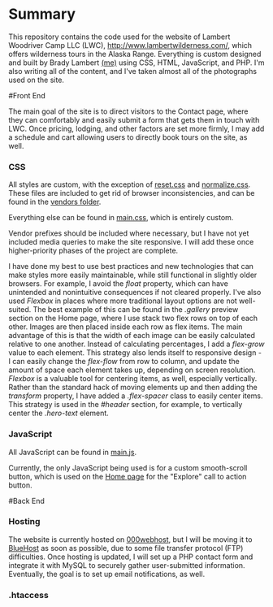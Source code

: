 # Summary

This repository contains the code used for the website of Lambert Woodriver Camp LLC (LWC), http://www.lambertwilderness.com/, which offers wilderness tours in the Alaska Range. Everything is custom designed and built by Brady Lambert [(me)](https://github.com/lambertbrady) using CSS, HTML, JavaScript, and PHP. I'm also writing all of the content, and I've taken almost all of the photographs used on the site.

#Front End

The main goal of the site is to direct visitors to the Contact page, where they can comfortably and easily submit a form that gets them in touch with LWC. Once pricing, lodging, and other factors are set more firmly, I may add a schedule and cart allowing users to directly book tours on the site, as well.

### CSS

All styles are custom, with the exception of [reset.css](http://meyerweb.com/eric/tools/css/reset/) and [normalize.css](github.com/necolas/normalize.css). These files are included to get rid of browser inconsistencies, and can be found in the [vendors folder](../master/vendors/).

Everything else can be found in [main.css](../master/main.css), which is entirely custom.

Vendor prefixes should be included where necessary, but I have not yet included media queries to make the site responsive. I will add these once higher-priority phases of the project are complete.

I have done my best to use best practices and new technologies that can make styles more easily maintainable, while still functional in slightly older browsers. For example, I avoid the *float* property, which can have unintended and nonintuitive consequences if not cleared properly. I've also used *Flexbox* in places where more traditional layout options are not well-suited. The best example of this can be found in the *.gallery* preview section on the Home page, where I use stack two flex rows on top of each other. Images are then placed inside each row as flex items. The main advantage of this is that the width of each image can be easily calculated relative to one another. Instead of calculating percentages, I add a *flex-grow* value to each element. This strategy also lends itself to responsive design - I can easily change the *flex-flow* from row to column, and update the amount of space each element takes up, depending on screen resolution. *Flexbox* is a valuable tool for centering items, as well, especially vertically. Rather than the standard hack of moving elements up and then adding the *transform* property, I have added a *.flex-spacer* class to easily center items. This strategy is used in the *#header* section, for example, to vertically center the *.hero-text* element.

### JavaScript

All JavaScript can be found in [main.js](../master/main.js).

Currently, the only JavaScript being used is for a custom smooth-scroll button, which is used on the [Home page](http://www.lambertwilderness.com/) for the "Explore" call to action button. 

#Back End

### Hosting

The website is currently hosted on [000webhost](https://www.000webhost.com/), but I will be moving it to [BlueHost](https://www.bluehost.com/) as soon as possible, due to some file transfer protocol (FTP) difficulties. Once hosting is updated, I will set up a PHP contact form and integrate it with MySQL to securely gather user-submitted information. Eventually, the goal is to set up email notifications, as well.

### .htaccess

